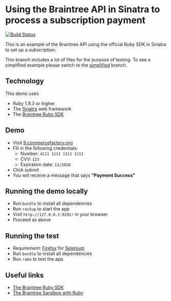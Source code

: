 # Using the Braintree API in Sinatra to process a subscription payment

[![Build Status](https://travis-ci.org/commercefactory/009-braintree-subscription-ruby.svg?branch=master)](https://travis-ci.org/commercefactory/009-braintree-subscription-ruby)

This is an example of the Braintree API using the official Ruby SDK in Sinatra to set up a subscription.

This branch includes a lot of files for the purpose of testing. To see a simplified example please switch to the [simplified](https://github.com/commercefactory/braintree-subscription-ruby/tree/simplified) branch.

## Technology

This demo uses

* Ruby 1.9.3 or higher
* The [Sinatra](http://www.sinatrarb.com/) web framework
* The [Braintree Ruby SDK](https://www.braintreepayments.com/docs/ruby)

## Demo

* Visit [9.commercefactory.org](http://9.commercefactory.org)
* Fill in the following credentials:
  * Number: `4111 1111 1111 1111`
  * CVV: `123`
  * Expiration date: `11/2020`
* Click submit
* You will receive a message that says __"Payment Success"__

## Running the demo locally

* Run `bundle` to install all dependencies
* Run `rackup` to start the app
* Visit `http://127.0.0.1:9292/` in your browser
* Proceed as above

## Running the test

* Requirement: [Firefox](http://getfirefox.com) for [Selenium](http://seleniumhq.org)
* Run `bundle` to install all dependencies
* Run `rake` to test the app

## Useful links

* [The Braintree Ruby SDK](https://www.braintreepayments.com/docs/ruby)
* [The Braintree Sandbox with Ruby](https://www.braintreepayments.com/docs/ruby/reference/sandbox)
